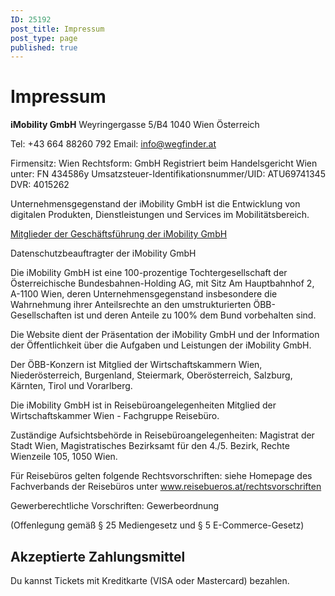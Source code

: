 ```yaml
---
ID: 25192
post_title: Impressum
post_type: page
published: true
---
```

<h1>Impressum</h1>
<strong>iMobility GmbH</strong>
Weyringergasse 5/B4
1040 Wien
Österreich

Tel: +43 664 88260 792
Email: info@wegfinder.at

Firmensitz: Wien
Rechtsform: GmbH
Registriert beim Handelsgericht Wien unter: FN 434586y
Umsatzsteuer-Identifikationsnummer/UID: ATU69741345
DVR: 4015262

Unternehmensgegenstand der iMobility GmbH ist die Entwicklung von digitalen Produkten, Dienstleistungen und Services im Mobilitätsbereich.

<a href="https://wegfinder.at/impressum/management/">Mitglieder der Geschäftsführung der iMobility GmbH</a>

Datenschutzbeauftragter der iMobility GmbH

Die iMobility GmbH ist eine 100-prozentige Tochtergesellschaft der Österreichische Bundesbahnen-Holding AG, mit Sitz Am Hauptbahnhof 2, A-1100 Wien, deren Unternehmensgegenstand insbesondere die Wahrnehmung ihrer Anteilsrechte an den umstrukturierten ÖBB-Gesellschaften ist und deren Anteile zu 100% dem Bund vorbehalten sind.

Die Website dient der Präsentation der iMobility GmbH und der Information der Öffentlichkeit über die Aufgaben und Leistungen der iMobility GmbH.

Der ÖBB-Konzern ist Mitglied der Wirtschaftskammern Wien, Niederösterreich, Burgenland, Steiermark, Oberösterreich, Salzburg, Kärnten, Tirol und Vorarlberg.

Die iMobility GmbH ist in Reisebüroangelegenheiten Mitglied der Wirtschaftskammer Wien - Fachgruppe Reisebüro.

Zuständige Aufsichtsbehörde in Reisebüroangelegenheiten: Magistrat der Stadt Wien, Magistratisches Bezirksamt für den 4./5. Bezirk, Rechte Wienzeile 105, 1050 Wien.

Für Reisebüros gelten folgende Rechtsvorschriften: siehe Homepage des Fachverbands der Reisebüros unter <a href="http://www.reisebueros.at/rechtsvorschriften">www.reisebueros.at/rechtsvorschriften</a>

Gewerberechtliche Vorschriften: Gewerbeordnung

(Offenlegung gemäß § 25 Mediengesetz und § 5 E-Commerce-Gesetz)
<h2>Akzeptierte Zahlungsmittel</h2>
Du kannst Tickets mit Kreditkarte (VISA oder Mastercard) bezahlen.
